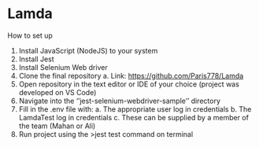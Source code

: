 # Lamda

How to set up

1.	Install JavaScript (NodeJS) to your system
2.	Install Jest
3.	Install Selenium Web driver
4.	Clone the final repository
a.	Link: https://github.com/Paris778/Lamda
5.	Open repository in the text editor or IDE of your choice (project was developed on VS Code)
6.	Navigate into the ‘’jest-selenium-webdriver-sample’’ directory
7.	Fill in the .env file with:
a.	The appropriate user log in credentials
b.	The LamdaTest log in credentials
c.	These can be supplied by a member of the team (Mahan or Ali)
8.	Run project using the >jest test command on terminal

